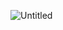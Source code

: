
![Untitled](https://user-images.githubusercontent.com/90154527/188760446-b015fb68-1ccd-4902-8c03-f0070a58a45f.png)
